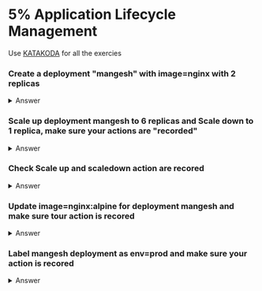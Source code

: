 # 5% Application Lifecycle Management

Use [KATAKODA](https://www.katacoda.com/courses/kubernetes/playground) for all the exercies


### Create a deployment "mangesh" with image=nginx with 2 replicas 

<details><summary>Answer</summary>
<p>

```bash
kubectl run mangesh --image=nginx --replicas=3
```

</p>
</details>

### Scale up deployment mangesh to 6 replicas and Scale down to 1 replica, make sure your actions are "recorded"

<details><summary>Answer</summary>
<p>

```bash
kubectl scale deployment mangesh --replicas=6 --record
kubectl scale deployment mangesh --replicas=1 --record
```

</p>
</details>

### Check Scale up and scaledown action are recored

<details><summary>Answer</summary>
<p>

```bash
kubectl rollout history deployment mangesh
```

</p>
</details>

### Update image=nginx:alpine for deployment mangesh and make sure tour action is recored

<details><summary>Answer</summary>
<p>

```bash
kubectl set image deploy mangesh mangesh=nginx:alpine --record=true
```

</p>
</details>

### Label mangesh deployment as env=prod and make sure your action is recored

<details><summary>Answer</summary>
<p>

```bash
kubectl label deployment mangesh env=prod --record
```

</p>
</details>


